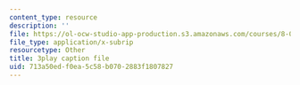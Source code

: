 ```yaml
---
content_type: resource
description: ''
file: https://ol-ocw-studio-app-production.s3.amazonaws.com/courses/8-03sc-physics-iii-vibrations-and-waves-fall-2016/713a50edf0ea5c58b0702883f1807827_Dlhma3z57SA.vtt
file_type: application/x-subrip
resourcetype: Other
title: 3play caption file
uid: 713a50ed-f0ea-5c58-b070-2883f1807827
---
```

